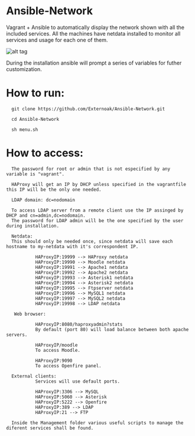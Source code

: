 # Ansible-Network

Vagrant + Ansible to automatically display the network shown with all the included services. All the machines have netdata installed to monitor all services and usage for each one of them.

![alt tag](https://i.gyazo.com/e76d140832982c61365daa4f7f35436e.png)

During the installation ansible will prompt a series of variables for futher customization.

# How to run:

      git clone https://github.com/Externoak/Ansible-Network.git
      
      cd Ansible-Network
      
      sh menu.sh
      
      
# How to access:

      The password for root or admin that is not especified by any variable is "vagrant".
      
      HAProxy will get an IP by DHCP unless specified in the vagrantfile this IP will be the only one needed.
      
      LDAP domain: dc=nodomain

      To access LDAP server from a remote client use the IP assinged by DHCP and cn=admin,dc=nodomain. 
      The password for LDAP admin will be the one specified by the user during installation.
            
      Netdata: 
      This should only be needed once, since netdata will save each hostname to my-netdata with it's correspondent IP.
      
               HAProxyIP:19999 --> HAProxy netdata
               HAProxyIP:19990 --> Moodle netdata
               HAProxyIP:19991 --> Apache1 netdata
               HAProxyIP:19992 --> Apache2 netdata
               HAProxyIP:19993 --> Asterisk1 netdata
               HAProxyIP:19994 --> Asterisk2 netdata
               HAProxyIP:19995 --> Ftpserver netdata
               HAProxyIP:19996 --> MySQL1 netdata
               HAProxyIP:19997 --> MySQL2 netdata
               HAProxyIP:19998 --> LDAP netdata
               
       Web browser:
       
               HAProxyIP:8080/haproxyadmin?stats
               By default (port 80) will load balance between both apache servers.
               
               HAProxyIP/moodle
               To access Moodle.
               
               HAProxyIP:9090
               To access Openfire panel.
      
      External clients:
               Services will use default ports.
               
               HAProxyIP:3306 --> MySQL
               HAProxyIP:5060 --> Asterisk
               HAProxyIP:5222 --> Openfire
               HAProxyIP:389 --> LDAP
               HAProxyIP:21 --> FTP
               
      Inside the Management folder various useful scripts to manage the diferent services shall be found.
               
  
               
               
               
               
               
               
              
           
      
               
               
